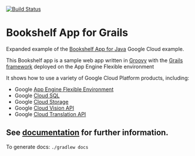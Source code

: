 [![Build Status](https://travis-ci.org/grails-samples/google-bookshelf.svg)](https://travis-ci.org/grails-samples/google-bookshelf)

# Bookshelf App for Grails

Expanded example of the [Bookshelf App for Java](https://cloud.google.com/java/getting-started/tutorial-app) Google Cloud example.
 
This Bookshelf app is a sample web app written in [Groovy](http://groovy-lang.org) with the [Grails framework](http://grails.org)
deployed on the App Engine Flexible environment

It shows how to use a variety of Google Cloud Platform products, including:
 
- Google [App Engine Flexible Environment](https://cloud.google.com/appengine/docs/flexible/)
- Google [Cloud SQL](https://cloud.google.com/sql/) 
- Google [Cloud Storage](https://cloud.google.com/storage/)
- Google [Cloud Vision API](https://cloud.google.com/vision/)
- Google [Cloud Translation API](https://cloud.google.com/translate/)

## See [documentation](https://grails-samples.github.io/google-bookshelf/) for further information.

To generate docs: `./gradlew docs`